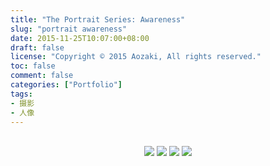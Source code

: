```yaml
---
title: "The Portrait Series: Awareness"
slug: "portrait awareness"
date: 2015-11-25T10:07:00+08:00
draft: false
license: "Copyright © 2015 Aozaki, All rights reserved."
toc: false
comment: false
categories: ["Portfolio"]
tags: 
- 摄影
- 人像
---
```


<br>
<div align="center">
    <img src="https://img.aozaki.cc/portfolio/20151125_0001.jpg">
    <img src="https://img.aozaki.cc/portfolio/20151125_0002.jpg">
    <img src="https://img.aozaki.cc/portfolio/20151125_0003.jpg">
    <img src="https://img.aozaki.cc/portfolio/20151125_0004.jpg">
</div>

<!--
    Nikon D800
    Nikon AF-S NIKKOR 28mm f/1.8G
    Nikon AF-S NIKKOR 85mm f/1.8G
-->
